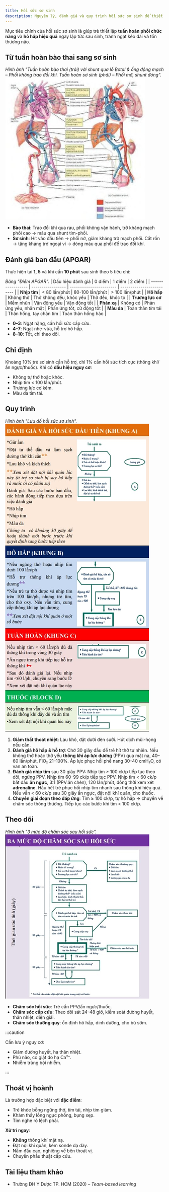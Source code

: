 ```yaml
---
title: Hồi sức sơ sinh
description: Nguyên lý, đánh giá và quy trình hồi sức sơ sinh để thiết lập tuần hoàn và hô hấp chức năng.
---
```


Mục tiêu chính của hồi sức sơ sinh là giúp trẻ thiết lập **tuần hoàn phổi chức năng** và **hô hấp hiệu quả** ngay lập tức sau sinh, tránh ngạt kéo dài và tổn thương não.

## Từ tuần hoàn bào thai sang sơ sinh

_Hình ảnh "Tuần hoàn bào thai (trái) với shunt qua lỗ Botal & ống động mạch – Phổi không trao đổi khí. Tuần hoàn sơ sinh (phải) – Phổi mở, shunt đóng"._
![Tuần hoàn bào thai và sơ sinh](./_images/hoi-suc-so-sinh/tuan-hoan-bao-thai-va-tuan-hoan-so-sinh.jpeg)

- **Bào thai**: Trao đổi khí qua rau, phổi không vận hành, trở kháng mạch phổi cao → máu qua shunt tim-phổi.
- **Sơ sinh**: Hít vào đầu tiên → phổi nở, giảm kháng trở mạch phổi. Cắt rốn → tăng kháng trở ngoại vi → dòng máu qua phổi để trao đổi khí.

## Đánh giá ban đầu (APGAR)

Thực hiện tại **1, 5** và khi cần **10 phút** sau sinh theo 5 tiêu chí:

_Bảng "Điểm APGAR"._
| Dấu hiệu đánh giá | 0 điểm | 1 điểm | 2 điểm |
| ----------------- | ----------------- | ----------------------- | ------------------------- |
| **Nhịp tim** | < 80 lần/phút | 80-100 lần/phút | > 100 lần/phút |
| **Hô hấp** | Không thở | Thở không đều, khóc yếu | Thở đều, khóc to |
| **Trương lực cơ** | Mềm nhũn | Vận động yếu | Vận động tốt |
| **Phản xạ** | Không có | Phản ứng yếu, nhăn mặt | Phản ứng tốt, cử động tốt |
| **Màu da** | Toàn thân tím tái | Thân hồng, tay chân tím | Toàn thân hồng hào |

- **0–3**: Ngạt nặng, cần hồi sức cấp cứu.
- **4–7**: Ngạt nhẹ–vừa, hỗ trợ hô hấp.
- **8–10**: Tốt, chỉ theo dõi.

## Chỉ định

Khoảng 10% trẻ sơ sinh cần hỗ trợ, chỉ 1% cần hồi sức tích cực (thông khí/ấn ngực/thuốc). Khi có **dấu hiệu nguy cơ**:

- Không tự thở hoặc khóc.
- Nhịp tim < 100 lần/phút.
- Trương lực cơ kém.
- Màu da tím tái.

## Quy trình

_Hình ảnh "Lưu đồ hồi sức sơ sinh"._
![Lưu đồ hồi sức sơ sinh](./_images/hoi-suc-so-sinh/luu-do-hoi-suc-so-sinh.jpeg)

1. **Giảm thất thoát nhiệt**: Lau khô, đặt dưới đèn sưởi. Hút dịch mũi-họng nếu cần.
2. **Đánh giá hô hấp & hỗ trợ**: Chờ 30 giây đầu để trẻ hít thở tự nhiên. Nếu không thở hoặc thở yếu **thông khí áp lực dương** (PPV) qua mặt nạ, 40–60 lần/phút, FiO₂ 21–100%. Áp lực phục hồi phế nang 30–40 cmH₂O, có van an toàn.
3. **Đánh giá nhịp tim** sau 30 giây PPV: Nhịp tim ≥ 100 ck/p tiếp tục theo dõi, ngừng PPV. Nhịp tim 60–99 ck/p tiếp tục PPV. Nhịp tim < 60 ck/p bắt đầu **ấn ngực**, 3:1 (PPV:ấn chèn), 120 lần/phút, đồng thời xem xét **adrenaline**. Hầu hết trẻ phục hồi nhịp tim nhanh sau thông khí hiệu quả. Nếu vẫn < 60 ck/p sau 30 giây ấn ngực, đặt nội khí quản, cho thuốc.
4. **Chuyển giai đoạn theo đáp ứng**: Tim ≥ 100 ck/p, tự hô hấp → chuyển về chăm sóc thông thường. Tiếp tục các bước khi tim < 100 ck/p.

## Theo dõi

_Hình ảnh "3 mức độ chăm sóc sau hồi sức"._
![3 mức độ chăm sóc sau hồi sức](./_images/hoi-suc-so-sinh/3-muc-do-cham-soc-sau-hoi-suc.jpeg)

- **Chăm sóc hồi sức**: Trẻ cần PPV/ấn ngực/thuốc.
- **Chăm sóc cấp cứu**: Theo dõi sát 24–48 giờ, kiểm soát đường huyết, thân nhiệt, điện giải.
- **Chăm sóc thường quy**: ổn định hô hấp, dinh dưỡng, cho bú sớm.

:::caution

Cần lưu ý nguy cơ:

- Giảm đường huyết, hạ thân nhiệt.
- Phù não, co giật do hạ Ca²⁺.
- Nhiễm trùng bội nhiễm.

:::

## Thoát vị hoành

Là trường hợp đặc biệt với **đặc điểm**:

- Trẻ khỏe bỗng ngừng thở, tím tái, nhịp tim giảm.
- Khám thấy lồng ngực phồng, bụng xẹp.
- Tim nghe rõ lệch phải.

**Xử trí ngay**:

- **Không** thông khí mặt nạ.
- Đặt nội khí quản, kèm sonde dạ dày.
- Nằm đầu cao, nghiêng về bên thoát vị.
- Chuyển phẫu thuật cấp cứu.

## Tài liệu tham khảo

- Trường ĐH Y Dược TP. HCM (2020) – _Team-based learning_
